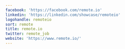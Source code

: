```yaml
---
facebook: 'https://facebook.com/remote.io'
linkedin: 'https://linkedin.com/showcase/remoteio'
logohandle: remoteio
sort: remote
title: remote.io
twitter: remote_job
website: 'https://www.remote.io/'
---
```

